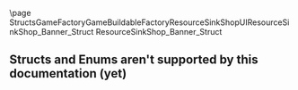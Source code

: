 \page StructsGameFactoryGameBuildableFactoryResourceSinkShopUIResourceSinkShop_Banner_Struct ResourceSinkShop_Banner_Struct
## Structs and Enums aren't supported by this documentation (yet)
